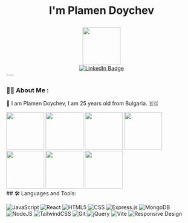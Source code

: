 #  <p align="center">I'm Plamen Doychev</p>

<div id="header" align="center">
  <img src="https://media.giphy.com/media/M9gbBd9nbDrOTu1Mqx/giphy.gif" width="100"/>
</div>

<div id="badges" align="center">
  <a href="https://www.linkedin.com/in/plamen-doychev-725006236/">
    <img src="https://img.shields.io/badge/LinkedIn-blue?style=for-the-badge&logo=linkedin&logoColor=white" alt="LinkedIn Badge"/>
  </a>
</div>
---

### 👨‍💻 About Me :

  👦 I am Plamen Doychev, I am 25 years old from Bulgaria. 🇧🇬

<div>
  <img src="https://github.com/user-attachments/assets/d17e2293-5c1b-4d1a-ba45-077f07fb4b76" width="100"/>
  <img src="https://github.com/user-attachments/assets/4ae73d6f-1768-495b-82e1-0e5daf26b48d" width="100"/>
  <img src="https://github.com/user-attachments/assets/61d657c4-d2f4-4cb8-857a-03bce1a3b58b" width="100"/>
  <img src="https://github.com/user-attachments/assets/27471e59-600b-4515-8c9f-e6c0f897b61d" width="100"/>
  <img src="https://github.com/user-attachments/assets/aedbbc4f-afe7-48be-a0a9-e6995e4438e0" width="100"/>
  <img src="https://github.com/user-attachments/assets/f574333b-3790-40a2-8457-82478f501a00" width="100"/>
  <img src="https://github.com/user-attachments/assets/59a7e7ee-b33d-4ec2-aa31-bd0c1645a5f9" width="100"/>
  </div>
## 🛠 Languages and Tools:

<div>

![JavaScript](https://img.shields.io/badge/javascript-%23323330.svg?style=for-the-badge&logo=javascript&logoColor=%23F7DF1E)
![React](https://img.shields.io/badge/react-%2320232a.svg?style=for-the-badge&logo=react&logoColor=%2361DAFB)
![HTML5](https://img.shields.io/badge/html5-%23E34F26.svg?style=for-the-badge&logo=html5&logoColor=white)
![CSS](https://img.shields.io/badge/css-%231572B6.svg?style=for-the-badge&logo=css&logoColor=white)
![Express.js](https://img.shields.io/badge/express.js-%23404d59.svg?style=for-the-badge&logo=express&logoColor=%2361DAFB)
![MongoDB](https://img.shields.io/badge/MongoDB-%234ea94b.svg?style=for-the-badge&logo=mongodb&logoColor=white)
![NodeJS](https://img.shields.io/badge/node.js-6DA55F?style=for-the-badge&logo=node.js&logoColor=white)
![TailwindCSS](https://img.shields.io/badge/TailwindCSS-06B6D4?style=for-the-badge&logo=tailwind-css&logoColor=white)
![Git](https://img.shields.io/badge/Git-F05032?style=for-the-badge&logo=git&logoColor=white)
![jQuery](https://img.shields.io/badge/jQuery-0769AD?style=for-the-badge&logo=jquery&logoColor=white)
![Vite](https://img.shields.io/badge/Vite-646CFF?style=for-the-badge&logo=vite&logoColor=white)
![Responsive Design](https://img.shields.io/badge/Responsive%20Design-51A0D5?style=for-the-badge&logo=responsive&logoColor=white)

</div>
